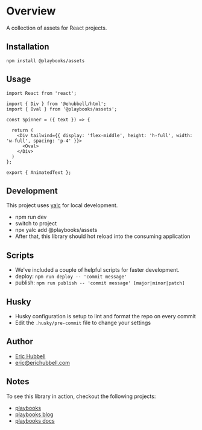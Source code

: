 # Overview

A collection of assets for React projects.

## Installation

```
npm install @playbooks/assets
```

## Usage

```tsx
import React from 'react';

import { Div } from '@ehubbell/html';
import { Oval } from '@playbooks/assets';

const Spinner = ({ text }) => {

  return (
    <Div tailwind={{ display: 'flex-middle', height: 'h-full', width: 'w-full', spacing: 'p-4' }}>
      <Oval>
    </Div>
  )
};

export { AnimatedText };
```

## Development

This project uses [yalc](https://npmjs.com/package/yalc) for local development.

- npm run dev
- switch to project
- npx yalc add @playbooks/assets
- After that, this library should hot reload into the consuming application

## Scripts

- We've included a couple of helpful scripts for faster development.
- deploy: `npm run deploy -- 'commit message'`
- publish: `npm run publish -- 'commit message' [major|minor|patch]`

## Husky

- Husky configuration is setup to lint and format the repo on every commit
- Edit the `.husky/pre-commit` file to change your settings

## Author

- [Eric Hubbell](http://www.erichubbell.com)
- eric@erichubbell.com

## Notes

To see this library in action, checkout the following projects:

- [playbooks](https://www.playbooks.xyz)
- [playbooks blog](https://blog.playbooks.xyz)
- [playbooks docs](https://docs.playbooks.xyz)

